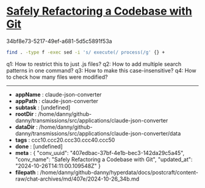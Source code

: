 # [Safely Refactoring a Codebase with Git](https://claude.ai/chat/407edbac-37bf-4e1b-bec3-142da29c5a45)

34bf8e73-5217-49ef-a681-5d5c5891f53a

 ```bash
find . -type f -exec sed -i 's/ execute(/ process(/g' {} +
```

q1: How to restrict this to just .js files?
q2: How to add multiple search patterns in one command?
q3: How to make this case-insensitive?
q4: How to check how many files were modified?

---

* **appName** : claude-json-converter
* **appPath** : claude-json-converter
* **subtask** : [undefined]
* **rootDir** : /home/danny/github-danny/transmissions/src/applications/claude-json-converter
* **dataDir** : /home/danny/github-danny/transmissions/src/applications/claude-json-converter/data
* **tags** : ccc10.ccc20.ccc30.ccc40.ccc50
* **done** : [undefined]
* **meta** : {
  "conv_uuid": "407edbac-37bf-4e1b-bec3-142da29c5a45",
  "conv_name": "Safely Refactoring a Codebase with Git",
  "updated_at": "2024-10-26T14:11:00.109548Z"
}
* **filepath** : /home/danny/github-danny/hyperdata/docs/postcraft/content-raw/chat-archives/md/407e/2024-10-26_34b.md